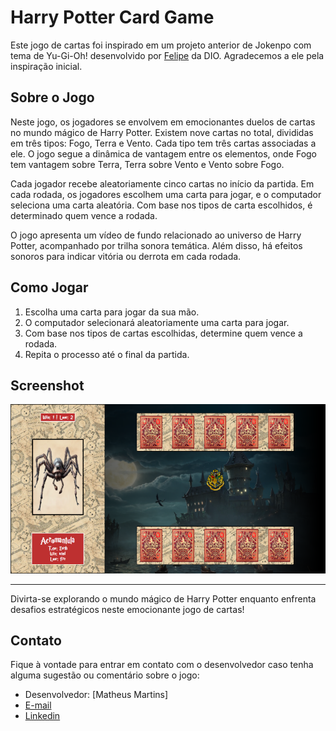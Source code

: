 # Harry Potter Card Game

Este jogo de cartas foi inspirado em um projeto anterior de Jokenpo com tema de Yu-Gi-Oh! desenvolvido por [Felipe](https://www.linkedin.com/in/felipe-exe/) da DIO. Agradecemos a ele pela inspiração inicial.

## Sobre o Jogo

Neste jogo, os jogadores se envolvem em emocionantes duelos de cartas no mundo mágico de Harry Potter. Existem nove cartas no total, divididas em três tipos: Fogo, Terra e Vento. Cada tipo tem três cartas associadas a ele. O jogo segue a dinâmica de vantagem entre os elementos, onde Fogo tem vantagem sobre Terra, Terra sobre Vento e Vento sobre Fogo.

Cada jogador recebe aleatoriamente cinco cartas no início da partida. Em cada rodada, os jogadores escolhem uma carta para jogar, e o computador seleciona uma carta aleatória. Com base nos tipos de carta escolhidos, é determinado quem vence a rodada.

O jogo apresenta um vídeo de fundo relacionado ao universo de Harry Potter, acompanhado por trilha sonora temática. Além disso, há efeitos sonoros para indicar vitória ou derrota em cada rodada.

## Como Jogar

1. Escolha uma carta para jogar da sua mão.
2. O computador selecionará aleatoriamente uma carta para jogar.
3. Com base nos tipos de cartas escolhidas, determine quem vence a rodada.
4. Repita o processo até o final da partida.

## Screenshot

![Screenshot do jogo](./assets/images/preview.png)

---

Divirta-se explorando o mundo mágico de Harry Potter enquanto enfrenta desafios estratégicos neste emocionante jogo de cartas!

## Contato

Fique à vontade para entrar em contato com o desenvolvedor caso tenha alguma sugestão ou comentário sobre o jogo:

- Desenvolvedor: [Matheus Martins]
- [E-mail](matheusmartins910@gmail.com)
- [Linkedin](www.linkedin.com/in/mattheus910/)

